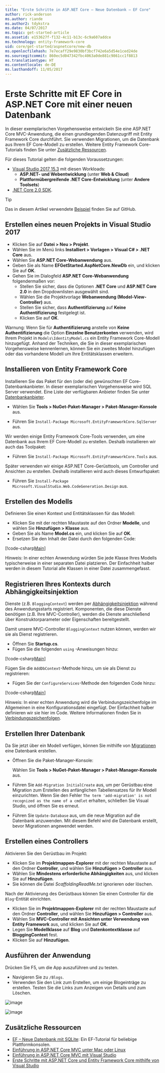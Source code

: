 ```yaml
---
title: "Erste Schritte in ASP.NET Core – Neue Datenbank – EF Core"
author: rick-anderson
ms.author: riande
ms.author2: tdykstra
ms.date: 04/07/2017
ms.topic: get-started-article
ms.assetid: e153627f-f132-4c11-b13c-6c9a607addce
ms.technology: entity-framework-core
uid: core/get-started/aspnetcore/new-db
ms.openlocfilehash: 7e7ecaff29e9830bf3bcf742e6a5d54e1ced24de
ms.sourcegitcommit: 860ec5d047342fbc4063a0de881c9861cc1f8813
ms.translationtype: HT
ms.contentlocale: de-DE
ms.lasthandoff: 11/05/2017
---
```

# <a name="getting-started-with-ef-core-on-aspnet-core-with-a-new-database"></a>Erste Schritte mit EF Core in ASP.NET Core mit einer neuen Datenbank

In dieser exemplarischen Vorgehensweise entwickeln Sie eine ASP.NET Core MVC-Anwendung, die einen grundlegenden Datenzugriff mit Entity Framework Core durchführt. Sie verwenden Migrationen, um die Datenbank aus Ihrem EF Core-Modell zu erstellen. Weitere Entity Framework Core-Tutorials finden Sie unter [Zusätzliche Ressourcen](#additional-resources).

Für dieses Tutorial gelten die folgenden Voraussetzungen:
* [Visual Studio 2017 15.3](https://www.visualstudio.com/downloads/) mit diesen Workloads:
  * **ASP.NET- und Webentwicklung** (unter **Web & Cloud**)
  * **Plattformübergreifende .NET Core-Entwicklung** (unter **Andere Toolsets**)
* [.NET Core 2.0 SDK](https://www.microsoft.com/net/download/core).

> [!TIP]  
> Das in diesem Artikel verwendete [Beispiel](https://github.com/aspnet/EntityFramework.Docs/tree/master/samples/core/GetStarted/AspNetCore/EFGetStarted.AspNetCore.NewDb) finden Sie auf GitHub.

## <a name="create-a-new-project-in-visual-studio-2017"></a>Erstellen eines neuen Projekts in Visual Studio 2017

* Klicken Sie auf **Datei > Neu > Projekt**.
* Wählen Sie im Menü links **Installiert > Vorlagen > Visual C# > .NET Core** aus.
* Wählen Sie **ASP.NET Core-Webanwendung** aus.
* Geben Sie als Name **EFGetStarted.AspNetCore.NewDb** ein, und klicken Sie auf **OK**.
* Gehen Sie im Dialogfeld **ASP.NET Core-Webanwendung** folgendermaßen vor:
  * Stellen Sie sicher, dass die Optionen **.NET Core** und **ASP.NET Core 2.0** in den Dropdownlisten ausgewählt sind.
  * Wählen Sie die Projektvorlage **Webanwendung (Model-View-Controller)** aus.
  * Stellen Sie sicher, dass **Authentifizierung** auf **Keine Authentifizierung** festgelegt ist.
  * Klicken Sie auf **OK**.

Warnung: Wenn Sie für **Authentifizierung** anstelle von **Keine Authentifizierung** die Option **Einzelne Benutzerkonten** verwenden, wird Ihrem Projekt in `Models\IdentityModel.cs` ein Entity Framework Core-Modell hinzugefügt. Anhand der Techniken, die Sie in dieser exemplarischen Vorgehensweise kennenlernen, können Sie ein zweites Model hinzufügen oder das vorhandene Modell um Ihre Entitätsklassen erweitern.

## <a name="install-entity-framework-core"></a>Installieren von Entity Framework Core

Installieren Sie das Paket für den (oder die) gewünschten EF Core-Datenbankanbieter. In dieser exemplarischen Vorgehensweise wird SQL Server verwendet. Eine Liste der verfügbaren Anbieter finden Sie unter [Datenbankanbieter](../../providers/index.md).

* Wählen Sie **Tools > NuGet-Paket-Manager > Paket-Manager-Konsole** aus.

* Führen Sie `Install-Package Microsoft.EntityFrameworkCore.SqlServer` aus.

Wir werden einige Entity Framework Core-Tools verwenden, um eine Datenbank aus Ihrem EF Core-Modell zu erstellen. Deshalb installieren wir auch das Toolpaket:

* Führen Sie `Install-Package Microsoft.EntityFrameworkCore.Tools` aus.

Später verwenden wir einige ASP.NET Core-Gerüsttools, um Controller und Ansichten zu erstellen. Deshalb installieren wird auch dieses Entwurfspaket:

* Führen Sie `Install-Package Microsoft.VisualStudio.Web.CodeGeneration.Design` aus.

## <a name="create-the-model"></a>Erstellen des Modells

Definieren Sie einen Kontext und Entitätsklassen für das Modell:

* Klicken Sie mit der rechten Maustaste auf den Ordner **Modelle**, und wählen Sie **Hinzufügen > Klasse** aus.
* Geben Sie als Name **Model.cs** ein, und klicken Sie auf **OK**.
* Ersetzen Sie den Inhalt der Datei durch den folgenden Code:

 [!code-csharp[Main](../../../../samples/core/GetStarted/AspNetCore/EFGetStarted.AspNetCore.NewDb/Models/Model.cs)]

Hinweis: In einer echten Anwendung würden Sie jede Klasse Ihres Modells typischerweise in einer separaten Datei platzieren. Der Einfachheit halber werden in diesem Tutorial alle Klassen in einer Datei zusammengefasst.

## <a name="register-your-context-with-dependency-injection"></a>Registrieren Ihres Kontexts durch Abhängigkeitsinjektion

Dienste (z.B. `BloggingContext`) werden per [Abhängigkeitsinjektion](http://docs.asp.net/en/latest/fundamentals/dependency-injection.html) während des Anwendungsstarts registriert. Komponenten, die diese Dienste benötigen (z.B. Ihre MVC-Controller), werden die Dienste anschließend über Konstruktorparameter oder Eigenschaften bereitgestellt.

Damit unsere MVC-Controller `BloggingContext` nutzen können, werden wir sie als Dienst registrieren.

* Öffnen Sie **Startup.cs**.
* Fügen Sie die folgenden `using` -Anweisungen hinzu:

 [!code-csharp[Main](../../../../samples/core/GetStarted/AspNetCore/EFGetStarted.AspNetCore.NewDb/Startup.cs#AddedUsings)]

Fügen Sie die `AddDbContext`-Methode hinzu, um sie als Dienst zu registrieren:

* Fügen Sie der `ConfigureServices`-Methode den folgenden Code hinzu:

 [!code-csharp[Main](../../../../samples/core/GetStarted/AspNetCore/EFGetStarted.AspNetCore.NewDb/Startup.cs?name=ConfigureServices&highlight=7-8)]

Hinweis: In einer echten Anwendung wird die Verbindungszeichenfolge im Allgemeinen in eine Konfigurationsdatei eingefügt. Der Einfachheit halber definieren wir sie hier im Code. Weitere Informationen finden Sie in [Verbindungszeichenfolgen](../../miscellaneous/connection-strings.md).

## <a name="create-your-database"></a>Erstellen Ihrer Datenbank

Da Sie jetzt über ein Modell verfügen, können Sie mithilfe von [Migrationen](https://docs.microsoft.com/aspnet/core/data/ef-mvc/migrations#introduction-to-migrations) eine Datenbank erstellen.

* Öffnen Sie die Paket-Manager-Konsole:

  Wählen Sie **Tools > NuGet-Paket-Manager > Paket-Manager-Konsole** aus.
* Führen Sie `Add-Migration InitialCreate` aus, um per Gerüstbau eine Migration zum Erstellen des anfänglichen Tabellensatzes für Ihr Modell einzurichten. Wenn Sie den Fehler `The term 'add-migration' is not recognized as the name of a cmdlet` erhalten, schließen Sie Visual Studio, und öffnen Sie es erneut.
* Führen Sie `Update-Database` aus, um die neue Migration auf die Datenbank anzuwenden. Mit diesem Befehl wird die Datenbank erstellt, bevor Migrationen angewendet werden.

## <a name="create-a-controller"></a>Erstellen eines Controllers

Aktivieren Sie den Gerüstbau im Projekt:

* Klicken Sie im **Projektmappen-Explorer** mit der rechten Maustaste auf den Ordner **Controller**, und wählen Sie **Hinzufügen > Controller** aus.
* Wählen Sie **Mindestens erforderliche Abhängigkeiten** aus, und klicken Sie auf **Hinzufügen**.
* Sie können die Datei *ScaffoldingReadMe.txt* ignorieren oder löschen.

Nach der Aktivierung des Gerüstbaus können Sie einen Controller für die `Blog`-Entität einrichten.

* Klicken Sie im **Projektmappen-Explorer** mit der rechten Maustaste auf den Ordner **Controller**, und wählen Sie **Hinzufügen > Controller** aus.
* Wählen Sie **MVC-Controller mit Ansichten unter Verwendung von Entity Framework** aus, und klicken Sie auf **OK**.
* Legen Sie **Modellklasse** auf **Blog** und **Datenkontextklasse** auf **BloggingContext** fest.
* Klicken Sie auf **Hinzufügen**.


## <a name="run-the-application"></a>Ausführen der Anwendung

Drücken Sie F5, um die App auszuführen und zu testen.

* Navigieren Sie zu `/Blogs`.
* Verwenden Sie den Link zum Erstellen, um einige Blogeinträge zu erstellen. Testen Sie die Links zum Anzeigen von Details und zum Löschen.

![image](_static/create.png)

![image](_static/index-new-db.png)

## <a name="additional-resources"></a>Zusätzliche Ressourcen

* [EF – Neue Datenbank mit SQLite](xref:core/get-started/netcore/new-db-sqlite): Ein EF-Tutorial für beliebige Plattformkonsolen.
* [Einführung in ASP.NET Core MVC unter Mac oder Linux](https://docs.microsoft.com/aspnet/core/tutorials/first-mvc-app-xplat/index)
* [Einführung in ASP.NET Core MVC mit Visual Studio](https://docs.microsoft.com/aspnet/core/tutorials/first-mvc-app/index)
* [Erste Schritte mit ASP.NET Core und Entity Framework Core mithilfe von Visual Studio](https://docs.microsoft.com/aspnet/core/data/ef-mvc/index)
